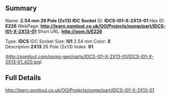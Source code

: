 

 ## Summary
Name: __2.54 mm 26 Pole (2x13) IDC Socket__
ID: __IDCS-I01-X-2X13-01__
Hex ID: __E226__
WebPage: __http://learn.oomlout.co.uk/OO/Projects/oomp/part/IDCS-I01-X-2X13-01__
Short URL: __http://oom.lt/E226__

Type: __IDCS__ IDC Socket 
Size: __I01__ 2.54 mm 
Color: __X__  
Description __2X13__ 26 Pole (2x13) 
Index: __01__


(http://oomlout.com/oomp-gen/parts/IDCS-I01-X-2X13-01/IDCS-I01-X-2X13-01_420.jpg)


 ## Full Details
 http://learn.oomlout.co.uk/OO/Projects/oomp/part/IDCS-I01-X-2X13-01















